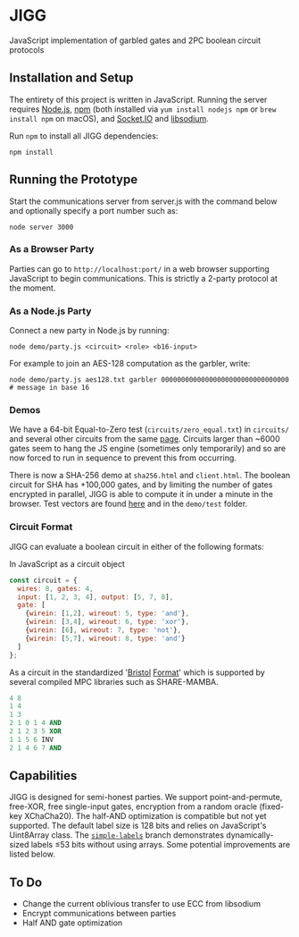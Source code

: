 # JIGG
 JavaScript implementation of garbled gates and 2PC boolean circuit protocols

 ## Installation and Setup

 The entirety of this project is written in JavaScript.  Running the server requires [Node.js](https://nodejs.org/en/), [npm](https://www.npmjs.com/) (both installed via `yum install nodejs npm` or `brew install npm` on macOS), and [Socket.IO](https://socket.io/) and [libsodium](https://www.npmjs.com/package/libsodium).

 Run `npm` to install all JIGG dependencies:
 ```shell
 npm install
 ```

 ## Running the Prototype
 
 Start the communications server from server.js with the command below and optionally specify a port number such as:
 ```shell
 node server 3000
 ```

 ### As a Browser Party
 Parties can go to `http://localhost:port/` in a web browser supporting JavaScript to begin communications.  This is strictly a 2-party protocol at the moment.

 ### As a Node.js Party
 Connect a new party in Node.js by running:
  ```shell
 node demo/party.js <circuit> <role> <b16-input>
 ```
 For example to join an AES-128 computation as the garbler, write:
  ```shell
 node demo/party.js aes128.txt garbler 00000000000000000000000000000000  # message in base 16
 ```

 ### Demos
 We have a 64-bit Equal-to-Zero test (`circuits/zero_equal.txt`) in `circuits/` and several other circuits from the same [page](https://homes.esat.kuleuven.be/~nsmart/MPC/).  Circuits larger than ~6000 gates seem to hang the JS engine (sometimes only temporarily) and so are now forced to run in sequence to prevent this from occurring.

 There is now a SHA-256 demo at `sha256.html` and `client.html`.
 The boolean circuit for SHA has +100,000 gates, and by limiting the number of gates encrypted in parallel, JIGG is able to compute it in under a minute in the browser.  Test vectors are found [here](https://homes.esat.kuleuven.be/~nsmart/MPC/sha-256-test.txt) and in the `demo/test` folder.

 ### Circuit Format
 JIGG can evaluate a boolean circuit in either of the following formats:

In JavaScript as a circuit object
```javascript
const circuit = {
  wires: 8, gates: 4,
  input: [1, 2, 3, 4], output: [5, 7, 8],
  gate: [
    {wirein: [1,2], wireout: 5, type: 'and'},
    {wirein: [3,4], wireout: 6, type: 'xor'},
    {wirein: [6], wireout: 7, type: 'not'},
    {wirein: [5,7], wireout: 8, type: 'and'}
  ]
};
```

As a circuit in the standardized '[Bristol](https://homes.esat.kuleuven.be/~nsmart/MPC/) [Format](https://homes.esat.kuleuven.be/~nsmart/MPC/old-circuits.html)' which is supported by several compiled MPC libraries such as SHARE-MAMBA.
```ada
4 8
1 4
1 3
2 1 0 1 4 AND
2 1 2 3 5 XOR
1 1 5 6 INV
2 1 4 6 7 AND
```

## Capabilities

JIGG is designed for semi-honest parties.  We support point-and-permute, free-XOR, free single-input gates, encryption from a random oracle (fixed-key XChaCha20).  The half-AND optimization is compatible but not yet supported.  The default label size is 128 bits and relies on JavaScript's Uint8Array class.  The [`simple-labels`](https://github.com/wyatt-howe/jigg/tree/simple-labels) branch demonstrates dynamically-sized labels ≤53 bits without using arrays.  Some potential improvements are listed below.

## To Do
 - Change the current oblivious transfer to use ECC from libsodium
 - Encrypt communications between parties
 - Half AND gate optimization
